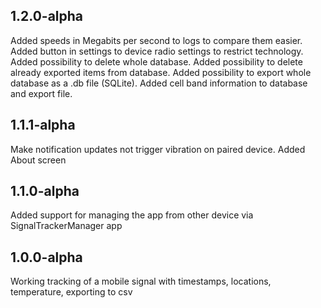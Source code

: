 1.2.0-alpha
----------------
Added speeds in Megabits per second to logs to compare them easier.
Added button in settings to device radio settings to restrict technology.
Added possibility to delete whole database.
Added possibility to delete already exported items from database.
Added possibility to export whole database as a .db file (SQLite).
Added cell band information to database and export file.

1.1.1-alpha
----------------
Make notification updates not trigger vibration on paired device.
Added About screen


1.1.0-alpha
----------------
Added support for managing the app from other device via SignalTrackerManager app


1.0.0-alpha
----------------
Working tracking of a mobile signal with timestamps, locations, temperature, exporting to csv